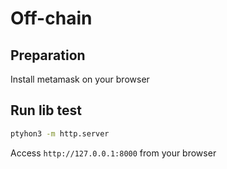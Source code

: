 # Off-chain

## Preparation

Install metamask on your browser

## Run lib test

```bash
ptyhon3 -m http.server
```

Access `http://127.0.0.1:8000` from your browser
